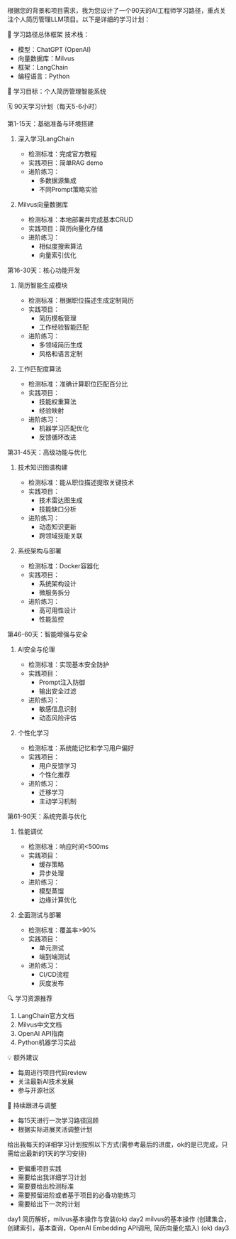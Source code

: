 根据您的背景和项目需求，我为您设计了一个90天的AI工程师学习路径，重点关注个人简历管理LLM项目。以下是详细的学习计划：

📘 学习路径总体框架
技术栈：
- 模型：ChatGPT (OpenAI)
- 向量数据库：Milvus
- 框架：LangChain
- 编程语言：Python

🎯 学习目标：个人简历管理智能系统

🗓️ 90天学习计划（每天5-6小时）

第1-15天：基础准备与环境搭建
1. 深入学习LangChain
   - 检测标准：完成官方教程
   - 实践项目：简单RAG demo
   - 进阶练习：
     - 多数据源集成
     - 不同Prompt策略实验

2. Milvus向量数据库
   - 检测标准：本地部署并完成基本CRUD
   - 实践项目：简历向量化存储
   - 进阶练习：
     - 相似度搜索算法
     - 向量索引优化

第16-30天：核心功能开发
1. 简历智能生成模块
   - 检测标准：根据职位描述生成定制简历
   - 实践项目：
     - 简历模板管理
     - 工作经验智能匹配
   - 进阶练习：
     - 多领域简历生成
     - 风格和语言定制

2. 工作匹配度算法
   - 检测标准：准确计算职位匹配百分比
   - 实践项目：
     - 技能权重算法
     - 经验映射
   - 进阶练习：
     - 机器学习匹配优化
     - 反馈循环改进

第31-45天：高级功能与优化
1. 技术知识图谱构建
   - 检测标准：能从职位描述提取关键技术
   - 实践项目：
     - 技术雷达图生成
     - 技能缺口分析
   - 进阶练习：
     - 动态知识更新
     - 跨领域技能关联

2. 系统架构与部署
   - 检测标准：Docker容器化
   - 实践项目：
     - 系统架构设计
     - 微服务拆分
   - 进阶练习：
     - 高可用性设计
     - 性能监控

第46-60天：智能增强与安全
1. AI安全与伦理
   - 检测标准：实现基本安全防护
   - 实践项目：
     - Prompt注入防御
     - 输出安全过滤
   - 进阶练习：
     - 敏感信息识别
     - 动态风险评估

2. 个性化学习
   - 检测标准：系统能记忆和学习用户偏好
   - 实践项目：
     - 用户反馈学习
     - 个性化推荐
   - 进阶练习：
     - 迁移学习
     - 主动学习机制

第61-90天：系统完善与优化
1. 性能调优
   - 检测标准：响应时间<500ms
   - 实践项目：
     - 缓存策略
     - 异步处理
   - 进阶练习：
     - 模型蒸馏
     - 边缘计算优化

2. 全面测试与部署
   - 检测标准：覆盖率>90%
   - 实践项目：
     - 单元测试
     - 端到端测试
   - 进阶练习：
     - CI/CD流程
     - 灰度发布

🔍 学习资源推荐
1. LangChain官方文档
2. Milvus中文文档
3. OpenAI API指南
4. Python机器学习实战

💡 额外建议
- 每周进行项目代码review
- 关注最新AI技术发展
- 参与开源社区

📝 持续跟进与调整
- 每15天进行一次学习路径回顾
- 根据实际进展灵活调整计划

给出我每天的详细学习计划按照以下方式(需参考最后的进度，ok的是已完成，只需给出最新的1天的学习安排)
- 更偏重项目实践
- 需要给出我详细学习计划 
- 需要要给出检测标准 
- 需要预留进阶或者基于项目的必备功能练习 
- 需要给出下一次的计划


day1 简历解析，milvus基本操作与安装(ok)
day2 milvus的基本操作 (创建集合，创建索引，基本查询，OpenAI Embedding API调用, 简历向量化插入) (ok)
day3 
